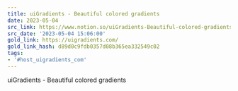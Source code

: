 ```yaml
---
title: uiGradients - Beautiful colored gradients
date: 2023-05-04
src_link: https://www.notion.so/uiGradients-Beautiful-colored-gradients-009c26d0129d4d0fb30ca8062580560c
src_date: '2023-05-04 15:06:00'
gold_link: https://uigradients.com/
gold_link_hash: d89d0c9fdb0357d08b365ea332549c02
tags:
- '#host_uigradients_com'
---
```



uiGradients - Beautiful colored gradients